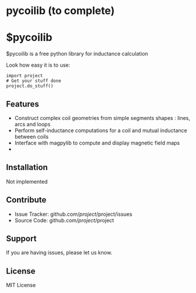 # pycoilib (to complete)


$pycoilib
========

$pycoilib is a free python library for inductance calculation

Look how easy it is to use:

    import project
    # Get your stuff done
    project.do_stuff()

Features
--------

- Construct complex coil geometries from simple segments shapes : lines, arcs and loops
- Perform self-inductance computations for a coil and mutual inductance between coils
- Interface with magpylib to compute and display magnetic field maps
-  

Installation
------------

Not implemented

Contribute
----------

- Issue Tracker: github.com/$project/$project/issues
- Source Code: github.com/$project/$project

Support
-------

If you are having issues, please let us know.

License
-------

MIT License